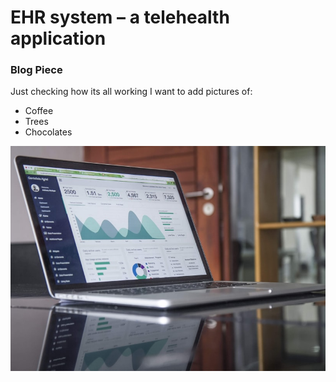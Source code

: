# EHR system – a telehealth application
### Blog Piece
 
Just checking how its all working
I want to add pictures of:
- Coffee
- Trees
- Chocolates


![alt text](https://github.com/AmarFurqan/AmarFurqan.github.io/blob/main/0.jpg?raw=true)


